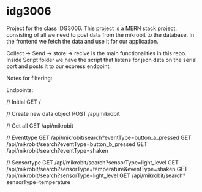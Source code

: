 # idg3006

Project for the class IDG3006. This project is a MERN stack project, consisting of all we need to post data from the mikrobit to the database. In the frontend we fetch the data and use it for our application. 

Collect -> Send -> store -> recive is the main functionalities in this repo. Inside Script folder we have the script that listens for json data on the serial port and posts it to our express endpoint.


Notes for filtering:


Endpoints:

// Initial
GET /

// Create new data object
POST /api/mikrobit

// Get all
GET /api/mikrobit

// Eventtype
GET /api/mikrobit/search?eventType=button_a_pressed
GET /api/mikrobit/search?eventType=button_b_pressed
GET /api/mikrobit/search?eventType=shaken

// Sensortype
GET /api/mikrobit/search?sensorType=light_level
GET /api/mikrobit/search?sensorType=temperature&eventType=shaken
GET /api/mikrobit/search?sensorType=light_level
GET /api/mikrobit/search?sensorType=temperature

